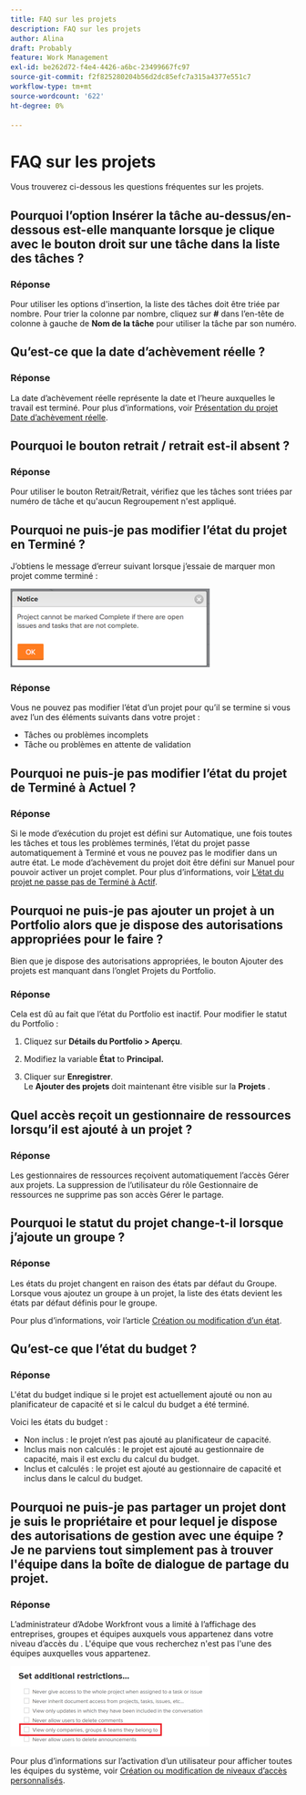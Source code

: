 ```yaml
---
title: FAQ sur les projets
description: FAQ sur les projets
author: Alina
draft: Probably
feature: Work Management
exl-id: be262d72-f4e4-4426-a6bc-23499667fc97
source-git-commit: f2f825280204b56d2dc85efc7a315a4377e551c7
workflow-type: tm+mt
source-wordcount: '622'
ht-degree: 0%

---
```


# FAQ sur les projets

Vous trouverez ci-dessous les questions fréquentes sur les projets.

## Pourquoi l’option Insérer la tâche au-dessus/en-dessous est-elle manquante lorsque je clique avec le bouton droit sur une tâche dans la liste des tâches ?

### Réponse

Pour utiliser les options d&#39;insertion, la liste des tâches doit être triée par nombre. Pour trier la colonne par nombre, cliquez sur **#** dans l’en-tête de colonne à gauche de **Nom de la tâche** pour utiliser la tâche par son numéro.

## Qu’est-ce que la date d’achèvement réelle ?

### Réponse

La date d’achèvement réelle représente la date et l’heure auxquelles le travail est terminé. Pour plus d’informations, voir [Présentation du projet Date d’achèvement réelle](../../../manage-work/projects/planning-a-project/project-actual-completion-date.md).

## Pourquoi le bouton retrait / retrait est-il absent ?

### Réponse

Pour utiliser le bouton Retrait/Retrait, vérifiez que les tâches sont triées par numéro de tâche et qu&#39;aucun Regroupement n&#39;est appliqué.

## Pourquoi ne puis-je pas modifier l’état du projet en Terminé ?

J’obtiens le message d’erreur suivant lorsque j’essaie de marquer mon projet comme terminé :

![Project_FAQ_Complete_Error_message.png](assets/project-faq-complete-error-message-350x138.png)

### Réponse

Vous ne pouvez pas modifier l’état d’un projet pour qu’il se termine si vous avez l’un des éléments suivants dans votre projet :

* Tâches ou problèmes incomplets
* Tâche ou problèmes en attente de validation

## Pourquoi ne puis-je pas modifier l’état du projet de Terminé à Actuel ?

### Réponse

Si le mode d’exécution du projet est défini sur Automatique, une fois toutes les tâches et tous les problèmes terminés, l’état du projet passe automatiquement à Terminé et vous ne pouvez pas le modifier dans un autre état. Le mode d’achèvement du projet doit être défini sur Manuel pour pouvoir activer un projet complet. Pour plus d’informations, voir [L’état du projet ne passe pas de Terminé à Actif](../../../manage-work/projects/tips-tricks-and-troubleshooting/project-status-does-not-change-from-complete-to-current.md).

## Pourquoi ne puis-je pas ajouter un projet à un Portfolio alors que je dispose des autorisations appropriées pour le faire ?

Bien que je dispose des autorisations appropriées, le bouton Ajouter des projets est manquant dans l’onglet Projets du Portfolio.

### Réponse

Cela est dû au fait que l’état du Portfolio est inactif. Pour modifier le statut du Portfolio :

1. Cliquez sur **Détails du Portfolio > Aperçu**.
1. Modifiez la variable **État** to **Principal.**

1. Cliquer sur **Enregistrer**.\
   Le **Ajouter des projets** doit maintenant être visible sur la **Projets** .

## Quel accès reçoit un gestionnaire de ressources lorsqu’il est ajouté à un projet ?

### Réponse

Les gestionnaires de ressources reçoivent automatiquement l’accès Gérer aux projets. La suppression de l’utilisateur du rôle Gestionnaire de ressources ne supprime pas son accès Gérer le partage.

## Pourquoi le statut du projet change-t-il lorsque j’ajoute un groupe ?

### Réponse

Les états du projet changent en raison des états par défaut du Groupe. Lorsque vous ajoutez un groupe à un projet, la liste des états devient les états par défaut définis pour le groupe.

Pour plus d’informations, voir l’article [Création ou modification d’un état](../../../administration-and-setup/customize-workfront/creating-custom-status-and-priority-labels/create-or-edit-a-status.md).

## Qu’est-ce que l’état du budget ?

### Réponse

L&#39;état du budget indique si le projet est actuellement ajouté ou non au planificateur de capacité et si le calcul du budget a été terminé.

Voici les états du budget :

* Non inclus : le projet n’est pas ajouté au planificateur de capacité.
* Inclus mais non calculés : le projet est ajouté au gestionnaire de capacité, mais il est exclu du calcul du budget.
* Inclus et calculés : le projet est ajouté au gestionnaire de capacité et inclus dans le calcul du budget.

## Pourquoi ne puis-je pas partager un projet dont je suis le propriétaire et pour lequel je dispose des autorisations de gestion avec une équipe ? Je ne parviens tout simplement pas à trouver l&#39;équipe dans la boîte de dialogue de partage du projet.

### Réponse

L’administrateur d’Adobe Workfront vous a limité à l’affichage des entreprises, groupes et équipes auxquels vous appartenez dans votre niveau d’accès du . L&#39;équipe que vous recherchez n&#39;est pas l&#39;une des équipes auxquelles vous appartenez.

![](assets/view-only-team-groups-companies-they-belong-to-350x141.png)

Pour plus d’informations sur l’activation d’un utilisateur pour afficher toutes les équipes du système, voir [Création ou modification de niveaux d’accès personnalisés](../../../administration-and-setup/add-users/configure-and-grant-access/create-modify-access-levels.md).
